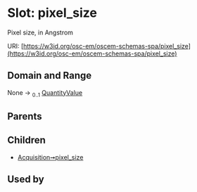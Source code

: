 
# Slot: pixel_size

Pixel size, in Angstrom

URI: [https://w3id.org/osc-em/oscem-schemas-spa/pixel_size](https://w3id.org/osc-em/oscem-schemas-spa/pixel_size)


## Domain and Range

None &#8594;  <sub>0..1</sub> [QuantityValue](QuantityValue.md)

## Parents


## Children

 *  [Acquisition➞pixel_size](Acquisition_pixel_size.md)

## Used by

